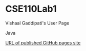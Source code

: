 # CSE110Lab1
Vishaal Gaddipati's User Page

Java

[URL of published GitHub pages site](https://vishaal-gaddipati.github.io/CSE110Lab1/)
